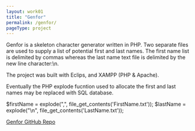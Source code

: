 ```yaml
---
layout: work01
title: "Genfor"
permalink: /genfor/
pageType: project
---
```


Genfor is a skeleton character generator written in PHP. Two separate files are used to supply a list of potential first and last names. The first name list is delimited by commas whereas the last name text file is delimited by the new line character:\n.

The project was built with Eclips, and XAMPP (PHP & Apache).

Eventually the PHP explode fucntion used to allocate the first and last names may be replaced with SQL database.

$firstName = explode(",", file_get_contents('FirstName.txt')); $lastName = explode("\n", file_get_contents('LastName.txt'));

[Genfor GitHub Repo](https://github.com/ABaker86/Genfor)
